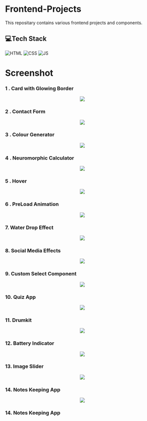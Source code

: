 # Frontend-Projects
This repositary contains various frontend projects and components.

## 💻Tech Stack
 
 
  
![HTML](https://img.shields.io/badge/html5%20-%23E34F26.svg?&style=for-the-badge&logo=html5&logoColor=white)
![CSS](https://img.shields.io/badge/css3%20-%231572B6.svg?&style=for-the-badge&logo=css3&logoColor=white)
![JS](https://img.shields.io/badge/javascript%20-%23323330.svg?&style=for-the-badge&logo=javascript&logoColor=%23F7DF1E)

# Screenshot 

### 1 . Card with Glowing Border

<p align="center">
    <a href="https://github.com/neha030"><img src="https://github.com/neha030/Frontend-Projects/blob/main/Screenshots/Card%20with%20Glowing%20Border.png" /></a>
</p>


### 2 . Contact Form 

<p align="center">
    <a href="https://github.com/neha030"><img src="https://github.com/neha030/Frontend-Projects/blob/main/Screenshots/Contact%20Form.png" /></a>
</p>


### 3 . Colour Generator 

<p align="center">
    <a href="https://github.com/neha030"><img src="https://github.com/neha030/Frontend-Projects/blob/main/Screenshots/Colour%20Generator.png" /></a>
</p>


### 4 .  Neuromorphic Calculator

<p align="center">
    <a href="https://github.com/neha030"><img src="https://github.com/neha030/Frontend-Projects/blob/main/Screenshots/Neuromorphic%20Calculator.png" /></a>
</p>


### 5 .  Hover

<p align="center">
    <a href="https://github.com/neha030"><img src="https://github.com/neha030/Frontend-Projects/blob/main/Screenshots/Hover.png" /></a>
</p>


### 6 .  PreLoad Animation

<p align="center">
    <a href="https://github.com/neha030"><img src="https://github.com/neha030/Frontend-Projects/blob/main/Screenshots/PreLoad%20Animation.png" /></a>
</p>


### 7. Water Drop Effect 

<p align="center">
    <a href="https://github.com/neha030"><img src="https://github.com/neha030/Frontend-Projects/blob/main/Screenshots/Water%20drop%20effect.png" /></a>
</p>


### 8. Social Media Effects 

<p align="center">
    <a href="https://github.com/neha030"><img src="https://github.com/neha030/Frontend-Projects/blob/main/Screenshots/Social%20Media%20Effects.png" /></a>
</p>



### 9.  Custom Select Component

<p align="center">
    <a href="https://github.com/neha030"><img src="https://github.com/neha030/Frontend-Projects/blob/main/Screenshots/Custom%20Select%20Component.png" /></a>
</p>


### 10.  Quiz App

<p align="center">
    <a href="https://github.com/neha030"><img src="https://github.com/neha030/Frontend-Projects/blob/main/Screenshots/Quiz%20App.png" /></a>
</p>


### 11.  Drumkit

<p align="center">
    <a href="https://github.com/neha030"><img src="https://github.com/neha030/Frontend-Projects/blob/main/Screenshots/DrumKit.png" /></a>
</p>


### 12.  Battery Indicator

<p align="center">
    <a href="https://github.com/neha030"><img src="https://github.com/neha030/Frontend-Projects/blob/main/Screenshots/Battery%20Indicator.png" /></a>
</p>


### 13.  Image Slider 

<p align="center">
    <a href="https://github.com/neha030"><img src="https://github.com/neha030/Frontend-Projects/blob/main/Screenshots/Image%20Slider.png" /></a>
</p>


### 14.  Notes Keeping App 


<p align="center">
    <a href="https://github.com/neha030"><img src="https://github.com/neha030/Frontend-Projects/blob/main/Screenshots/Notes%20Keeping%20Website.png" /></a>
</p>


### 14.  Notes Keeping App 


<p align="center">
    <a href="https://github.com/neha030"><img src="" /></a>
</p>
